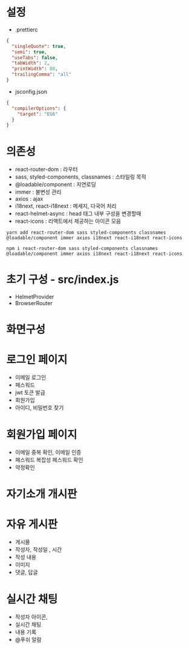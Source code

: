 # 설정

- .prettierc

```json
{
  "singleQuote": true,
  "semi": true,
  "useTabs": false,
  "tabWidth": 2,
  "printWidth": 80,
  "trailingComma": "all"
}
```

- jsconfig.json

```json
{
  "compilerOptions": {
    "target": "ES6"
  }
}
```

# 의존성

- react-router-dom : 라우터
- sass, styled-components, classnames : 스타일링 목적
- @loadable/component : 지연로딩
- immer : 불변성 관리
- axios : ajax
- i18next, react-i18next : 메세지, 다국어 처리
- react-helmet-async : head 태그 내부 구성을 변경할때
- react-icons : 리액트에서 제공하는 아이콘 모음

```
yarn add react-router-dom sass styled-components classnames @loadable/component immer axios i18next react-i18next react-icons
```

```
npm i react-router-dom sass styled-components classnames @loadable/component immer axios i18next react-i18next react-icons
```

# 초기 구성 - src/index.js

- HelmetProvider
- BrowserRouter

# 화면구성 

# 로그인 페이지 

- 이메일 로그인 
- 페스워드 
- jwt 토큰 발급 
- 회원가입
- 아이디, 비밀번호 찾기

# 회원가입 페이지 

- 이메일 중복 확인, 이메일 인증
- 페스워드 복잡성 페스워드 확인
- 약정확인
# 자기소개 개시판 
# 자유 게시판
- 게시물
- 작성자, 작성일 , 시간
- 작성 내용
- 이미지
- 댓글, 답글

# 실시간 채팅
- 작성자 아이콘,
- 실시간 채팅 
- 내용 기록 
- @푸쉬 알람